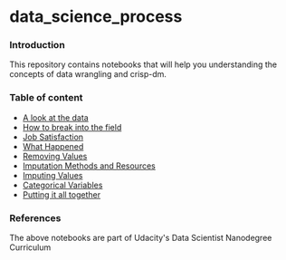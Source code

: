 # data_science_process

### Introduction
This repository contains notebooks that will help you understanding the concepts of data wrangling and crisp-dm.

### Table of content
* [A look at the data](https://github.com/rajatsharma369007/data_science_process/blob/master/1.A_Look_at_the_Data.ipynb)
* [How to break into the field](https://github.com/rajatsharma369007/data_science_process/blob/master/2.How_To_Break_Into_the_Field.ipynb)
* [Job Satisfaction](https://github.com/rajatsharma369007/data_science_process/blob/master/3.Job_Satisfaction.ipynb)
* [What Happened](https://github.com/rajatsharma369007/data_science_process/blob/master/4.What_Happened_.ipynb)
* [Removing Values](https://github.com/rajatsharma369007/data_science_process/blob/master/5.Removing_Values.ipynb)
* [Imputation Methods and Resources](https://github.com/rajatsharma369007/data_science_process/blob/master/7.Imputation_Methods_and_Resources.ipynb)
* [Imputing Values](https://github.com/rajatsharma369007/data_science_process/blob/master/8.Imputing_Values.ipynb)
* [Categorical Variables](https://github.com/rajatsharma369007/data_science_process/blob/master/9.Categorical_Variables.ipynb)
* [Putting it all together](https://github.com/rajatsharma369007/data_science_process/blob/master/10.Putting_It_All_Together.ipynb)

### References
The above notebooks are part of Udacity's Data Scientist Nanodegree Curriculum 
